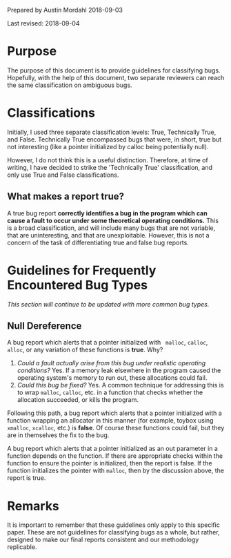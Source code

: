 Prepared by Austin Mordahl
2018-09-03

Last revised: 2018-09-04

# Purpose

The purpose of this document is to provide guidelines for classifying bugs. Hopefully, with the help of this document, two separate reviewers can reach the same classification on ambiguous bugs.

# Classifications

Initially, I used three separate classification levels: True, Technically True, and False. Technically True encompassed bugs that were, in short, true but not interesting (like a pointer initialized by calloc being potentially null).

However, I do not think this is a useful distinction. Therefore, at time of writing, I have decided to strike the 'Technically True' classification, and only use True and False classifications.

## What makes a report true?

A true bug report **correctly identifies a bug in the program which can cause a fault to occur under some theoretical operating conditions.** This is a broad classification, and will include many bugs that are not variable, that are uninteresting, and that are unexploitable. However, this is not a concern of the task of differentiating true and false bug reports.

# Guidelines for Frequently Encountered Bug Types

*This section will continue to be updated with more common bug types.*

## Null Dereference

A bug report which alerts that a pointer initialized with ` malloc`, `calloc`, `alloc`, or any variation of these functions is **true**. Why?
1. *Could a fault actually arise from this bug under realistic operating conditions?* Yes. If a memory leak elsewhere in the program caused the operating system's memory to run out, these allocations could fail.
2. *Could this bug be fixed?* Yes. A common technique for addressing this is to wrap `malloc`, `calloc`, etc. in a function that checks whether the allocation succeeded, or kills the program.

Following this path, a bug report which alerts that a pointer initialized with a function wrapping an allocator in this manner (for example, toybox using `xmalloc`, `xcalloc`, etc.) is **false**. Of course these functions could fail, but they are in themselves the fix to the bug.

A bug report which alerts that a pointer initialized as an out parameter in a function depends on the function. If there are appropriate checks within the function to ensure the pointer is initialized, then the report is false. If the function initializes the pointer with `malloc`, then by the discussion above, the report is true.

# Remarks

It is important to remember that these guidelines only apply to this specific paper. These are not guidelines for classifying bugs as a whole, but rather, designed to make our final reports consistent and our methodology replicable.
